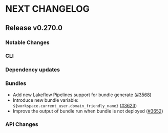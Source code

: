 # NEXT CHANGELOG

## Release v0.270.0

### Notable Changes

### CLI

### Dependency updates

### Bundles
* Add new Lakeflow Pipelines support for bundle generate ([#3568](https://github.com/databricks/cli/pull/3568))
* Introduce new bundle variable: `${workspace.current_user.domain_friendly_name}` ([#3623](https://github.com/databricks/cli/pull/3623))
* Improve the output of bundle run when bundle is not deployed ([#3652](https://github.com/databricks/cli/pull/3652))

### API Changes

